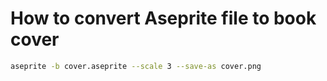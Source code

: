 # How to convert Aseprite file to book cover

```bash
aseprite -b cover.aseprite --scale 3 --save-as cover.png
```

